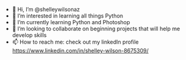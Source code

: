 - 👋 Hi, I’m @shelleywilsonaz
- 👀 I’m interested in learning all things Python
- 🌱 I’m currently learning Python and Photoshop
- 💞️ I’m looking to collaborate on beginning projects that will help me develop skills
- 📫 How to reach me: check out my linkedIn profile https://www.linkedin.com/in/shelley-wilson-8675309/

<!---
shelleywilsonaz/shelleywilsonaz is a ✨ special ✨ repository because its `README.md` (this file) appears on your GitHub profile.
You can click the Preview link to take a look at your changes.
--->
